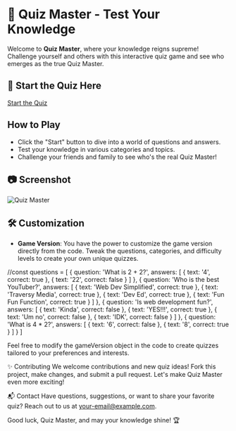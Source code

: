 # 🧠 Quiz Master - Test Your Knowledge

Welcome to **Quiz Master**, where your knowledge reigns supreme! Challenge yourself and others with this interactive quiz game and see who emerges as the true Quiz Master.

## 🚀 Start the Quiz Here
[Start the Quiz](https://your-quiz-game-url.com)

## How to Play
- Click the "Start" button to dive into a world of questions and answers.
- Test your knowledge in various categories and topics.
- Challenge your friends and family to see who's the real Quiz Master!

## 📷 Screenshot
![Quiz Master](quiz-master-screenshot.png)

## 🛠️ Customization
- **Game Version**: You have the power to customize the game version directly from the code. Tweak the questions, categories, and difficulty levels to create your own unique quizzes.

//const questions = [
  {
    question: 'What is 2 + 2?',
    answers: [
      { text: '4', correct: true },
      { text: '22', correct: false }
    ]
  },
  {
    question: 'Who is the best YouTuber?',
    answers: [
      { text: 'Web Dev Simplified', correct: true },
      { text: 'Traversy Media', correct: true },
      { text: 'Dev Ed', correct: true },
      { text: 'Fun Fun Function', correct: true }
    ]
  },
  {
    question: 'Is web development fun?',
    answers: [
      { text: 'Kinda', correct: false },
      { text: 'YES!!!', correct: true },
      { text: 'Um no', correct: false },
      { text: 'IDK', correct: false }
    ]
  },
  {
    question: 'What is 4 * 2?',
    answers: [
      { text: '6', correct: false },
      { text: '8', correct: true }
    ]
  }
]

Feel free to modify the gameVersion object in the code to create quizzes tailored to your preferences and interests.

✨ Contributing
We welcome contributions and new quiz ideas! Fork this project, make changes, and submit a pull request. Let's make Quiz Master even more exciting!

📬 Contact
Have questions, suggestions, or want to share your favorite quiz? Reach out to us at your-email@example.com.

Good luck, Quiz Master, and may your knowledge shine! 🏆

